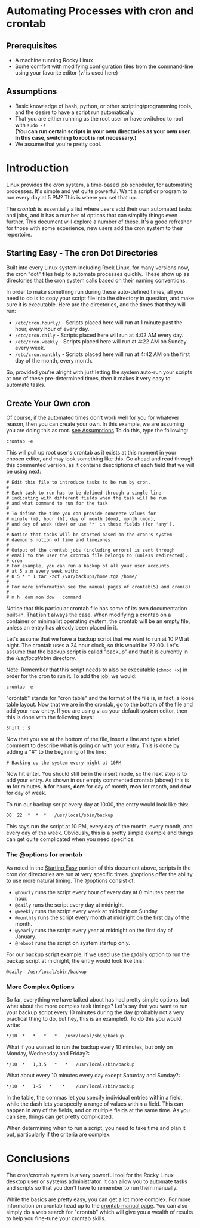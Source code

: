 # Automating Processes with cron and crontab

## Prerequisites

* A machine running Rocky Linux
* Some comfort with modifying configuration files from the command-line using your favorite editor (_vi_ is used here)

## <a name="assumptions"></a> Assumptions

* Basic knowledge of bash, python, or other scripting/programming tools, and the desire to have a script run automatically
* That you are either running as the root user or have switched to root with `sudo -s`  
**(You can run certain scripts in your own directories as your own user. In this case, switching to root is not necessary.)**
* We assume that you're pretty cool.

# Introduction

Linux provides the _cron_ system, a time-based job scheduler, for automating processes. It's simple and yet quite powerful. Want a script or program to run every day at 5 PM? This is where you set that up. 

The _crontab_ is essentially a list where users add their own automated tasks and jobs, and it has a number of options that can simplify things even further. This document will explore a number of these. It's a good refresher for those with some experience, new users add the cron system to their repertoire.

## <a name="starting-easy"></a>Starting Easy - The cron Dot Directories

Built into every Linux system including Rock Linux, for many versions now, the cron "dot" files help to automate processes quickly. These show up as directories that the cron system calls based on their naming conventions. 

In order to make something run during these auto-defined times, all you need to do is to copy your script file into the directory in question, and make sure it is executable. Here are the directories, and the times that they will run:

* `/etc/cron.hourly/` - Scripts placed here will run at 1 minute past the hour, every hour of every day.
* `/etc/cron.daily` - Scripts placed here will run at 4:02 AM every day.
* `/etc/cron.weekly` - Scripts placed here will run at 4:22 AM on Sunday every week.
* `/etc/cron.monthly` - Scripts placed here will run at 4:42 AM on the first day of the month, every month.

So, provided you're alright with just letting the system auto-run your scripts at one of these pre-determined times, then it makes it very easy to automate tasks. 

## Create Your Own cron

Of course, if the automated times don't work well for you for whatever reason, then you can create your own. In this example, we are assuming you are doing this as root. [see Assumptions](##-assumptions) To do this, type the following:

`crontab -e`

This will pull up root user's crontab as it exists at this moment in your chosen editor, and may look something like this. Go ahead and read through this commented version, as it contains descriptions of each field that we will be using next:

```
# Edit this file to introduce tasks to be run by cron.
# 
# Each task to run has to be defined through a single line
# indicating with different fields when the task will be run
# and what command to run for the task
# 
# To define the time you can provide concrete values for
# minute (m), hour (h), day of month (dom), month (mon),
# and day of week (dow) or use '*' in these fields (for 'any').
# 
# Notice that tasks will be started based on the cron's system
# daemon's notion of time and timezones.
# 
# Output of the crontab jobs (including errors) is sent through
# email to the user the crontab file belongs to (unless redirected).
# cron
# For example, you can run a backup of all your user accounts
# at 5 a.m every week with:
# 0 5 * * 1 tar -zcf /var/backups/home.tgz /home/
# 
# For more information see the manual pages of crontab(5) and cron(8)
# 
# m h  dom mon dow   command
```

Notice that this particular crontab file has some of its own documentation built-in. That isn't always the case. When modifying a crontab on a container or minimalist operating system, the crontab will be an empty file, unless an entry has already been placed in it.

Let's assume that we have a backup script that we want to run at 10 PM at night. The crontab uses a 24 hour clock, so this would be 22:00. Let's assume that the backup script is called "backup" and that it is currently in the _/usr/local/sbin_ directory. 

Note: Remember that this script needs to also be executable (`chmod +x`) in order for the cron to run it. To add the job, we would:

`crontab -e`

"crontab" stands for "cron table" and the format of the file is, in fact, a loose table layout. Now that we are in the crontab, go to the bottom of the file and add your new entry. If you are using vi as your default system editor, then this is done with the following keys: 

`Shift : $`

Now that you are at the bottom of the file, insert a line and type a brief comment to describe what is going on with your entry. This is done by adding a "#" to the beginning of the line:

`# Backing up the system every night at 10PM`

Now hit enter. You should still be in the insert mode, so the next step is to add your entry. As shown in our empty commented crontab (above) this is **m** for minutes, **h** for hours, **dom** for day of month, **mon** for month, and **dow** for day of week. 

To run our backup script every day at 10:00, the entry would look like this:

`00  22  *  *  *   /usr/local/sbin/backup`

This says run the script at 10 PM, every day of the month, every month, and every day of the week. Obviously, this is a pretty simple example and things can get quite complicated when you need specifics.

### The @options for crontab

As noted in the [Starting Easy](##-starting-easy) portion of this document above, scripts in the cron dot directories are run at very specific times. @options offer the ability to use more natural timing. The @options consist of:

* `@hourly` runs the script every hour of every day at 0 minutes past the hour.
* `@daily` runs the script every day at midnight.
* `@weekly` runs the script every week at midnight on Sunday.
* `@monthly` runs the script every month at midnight on the first day of the month.
* `@yearly` runs the script every year at midnight on the first day of January.
* `@reboot` runs the script on system startup only.

For our backup script example, if we used use the @daily option to run the backup script at midnight, the entry would look like this:

`@daily  /usr/local/sbin/backup`

### More Complex Options

So far, everything we have talked about has had pretty simple options, but what about the more complex task timings? Let's say that you want to run your backup script every 10 minutes during the day (probably not a very practical thing to do, but hey, this is an example!). To do this you would write:

`*/10  *   *   *   *   /usr/local/sbin/backup`

What if you wanted to run the backup every 10 minutes, but only on Monday, Wednesday and Friday?:

`*/10  *   1,3,5   *   *   /usr/local/sbin/backup`

What about every 10 minutes every day except Saturday and Sunday?:

`*/10  *   1-5   *    *    /usr/local/sbin/backup`

In the table, the commas let you specify individual entries within a field, while the dash lets you specify a range of values within a field. This can happen in any of the fields, and on multiple fields at the same time. As you can see, things can get pretty complicated. 

When determining when to run a script, you need to take time and plan it out, particularly if the criteria are complex. 

# Conclusions

The cron/crontab system is a very powerful tool for the Rocky Linux desktop user or systems administrator. It can allow you to automate tasks and scripts so that you don't have to remember to run them manually. 

While the basics are pretty easy, you can get a lot more complex. For more information on crontab head up to the [crontab manual page](https://man7.org/linux/man-pages/man5/crontab.5.html). You can also simply do a web search for "crontab" which will give you a wealth of results to help you fine-tune your crontab skills.
